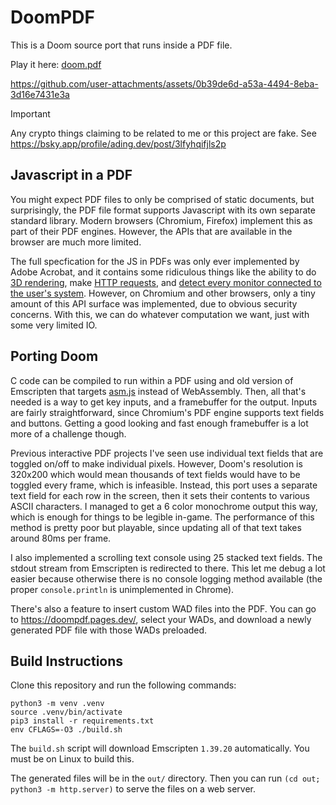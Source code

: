 # DoomPDF

This is a Doom source port that runs inside a PDF file. 

Play it here: [doom.pdf](https://doompdf.pages.dev/doom.pdf)

https://github.com/user-attachments/assets/0b39de6d-a53a-4494-8eba-3d16e7431e3a

> [!IMPORTANT]
> Any crypto things claiming to be related to me or this project are fake. See https://bsky.app/profile/ading.dev/post/3lfyhqifjls2p

## Javascript in a PDF

You might expect PDF files to only be comprised of static documents, but surprisingly, the PDF file format supports Javascript with its own separate standard library. Modern browsers (Chromium, Firefox) implement this as part of their PDF engines. However, the APIs that are available in the browser are much more limited. 

The full specfication for the JS in PDFs was only ever implemented by Adobe Acrobat, and it contains some ridiculous things like the ability to do [3D rendering](https://opensource.adobe.com/dc-acrobat-sdk-docs/library/jsapiref/JS_API_AcroJS.html#annot3d), make [HTTP requests](https://opensource.adobe.com/dc-acrobat-sdk-docs/library/jsapiref/JS_API_AcroJS.html#net-http), and [detect every monitor connected to the user's system](https://opensource.adobe.com/dc-acrobat-sdk-docs/library/jsapiref/JS_API_AcroJS.html#monitor). However, on Chromium and other browsers, only a tiny amount of this API surface was implemented, due to obvious security concerns. With this, we can do whatever computation we want, just with some very limited IO.

## Porting Doom

C code can be compiled to run within a PDF using and old version of Emscripten that targets [asm.js](https://en.wikipedia.org/wiki/Asm.js) instead of WebAssembly. Then, all that's needed is a way to get key inputs, and a framebuffer for the output. Inputs are fairly straightforward, since Chromium's PDF engine supports text fields and buttons. Getting a good looking and fast enough framebuffer is a lot more of a challenge though.

Previous interactive PDF projects I've seen use individual text fields that are toggled on/off to make individual pixels. However, Doom's resolution is 320x200 which would mean thousands of text fields would have to be toggled every frame, which is infeasible. Instead, this port uses a separate text field for each row in the screen, then it sets their contents to various ASCII characters. I managed to get a 6 color monochrome output this way, which is enough for things to be legible in-game. The performance of this method is pretty poor but playable, since updating all of that text takes around 80ms per frame. 

I also implemented a scrolling text console using 25 stacked text fields. The stdout stream from Emscripten is redirected to there. This let me debug a lot easier because otherwise there is no console logging method available (the proper `console.println` is unimplemented in Chrome).

There's also a feature to insert custom WAD files into the PDF. You can go to https://doompdf.pages.dev/, select your WADs, and download a newly generated PDF file with those WADs preloaded. 

## Build Instructions

Clone this repository and run the following commands:
```
python3 -m venv .venv
source .venv/bin/activate
pip3 install -r requirements.txt
env CFLAGS=-O3 ./build.sh
```

The `build.sh` script will download Emscripten `1.39.20` automatically. You must be on Linux to build this. 

The generated files will be in the `out/` directory. Then you can run `(cd out; python3 -m http.server)` to serve the files on a web server.
